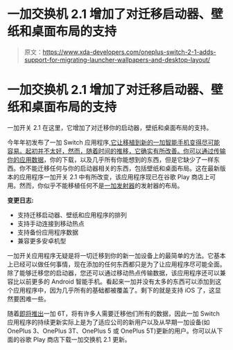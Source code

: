# 一加交换机 2.1 增加了对迁移启动器、壁纸和桌面布局的支持

> 原文：<https://www.xda-developers.com/oneplus-switch-2-1-adds-support-for-migrating-launcher-wallpapers-and-desktop-layout/>

# 一加交换机 2.1 增加了对迁移启动器、壁纸和桌面布局的支持

一加开关 2.1 在这里，它增加了对迁移你的启动器，壁纸和桌面布局的支持。

今年年初发布了一加 Switch 应用程序[,它让移植到新的一加智能手机变得尽可能容易。起初并不太好，然而，随着时间的推移，它确实有所改善。你可以通过](https://www.xda-developers.com/oneplus-oneplus-switch-application-data-migration/)[传输你的应用数据](https://www.xda-developers.com/oneplus-switch-now-supports-backing-up-app-data-downloads-and-office-files/)，你的下载，以及几乎所有你能想到的东西，但是它缺少了一样东西。你不能迁移任何与你的启动器相关的东西，包括壁纸和桌面布局。这在最新版本的应用程序一加开关 2.1 中有所改变，该应用程序现已在谷歌 Play 商店上可用。然而，你似乎不能移植任何不是[一加发射器](https://www.google.ie/search?q=oneplus+launcher+xda&oq=oneplus+launcher+xda&aqs=chrome..69i57.1837j0j1&sourceid=chrome&ie=UTF-8)的发射器的布局。

**变更日志:**

*   支持迁移启动器、壁纸和应用程序的排列
*   支持手动连接到移动热点
*   支持备份应用程序数据
*   兼容更多安卓机型

一加开关应用程序无疑是将一切迁移到你的新一加设备上的最简单的方法。它基本上已经可以做任何事情，现在添加的任何东西都只是为了让应用程序尽可能全面。除了能够迁移您的启动器，您还可以通过移动热点传输数据，该应用程序还可以兼容比以前更多的 Android 智能手机。看起来一加并没有太多的东西可以添加到这个应用程序中，因为几乎所有的基础都被覆盖了。剩下的就是支持 iOS 了，这显然要困难一些。

随着[即将推出](https://www.xda-developers.com/oneplus-6t-leaked-render/)一加 6T，将有许多人需要迁移他们所有的数据，因此一加 Switch 应用程序的持续更新实际上是为了适应公司的新用户以及从早期一加设备(如 OnePlus 3、OnePlus 3T、OnePlus 5 或 OnePlus 5T)更新的用户。你可以从下面的谷歌 Play 商店下载一加交换机 2.1 更新。